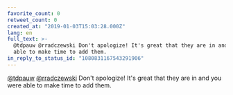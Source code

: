 ```yaml
---
favorite_count: 0
retweet_count: 0
created_at: "2019-01-03T15:03:28.000Z"
lang: en
full_text: >-
  @tdpauw @rradczewski Don't apologize! It's great that they are in and you were
  able to make time to add them.
in_reply_to_status_id: "1080831167543291906"
---
```


[@tdpauw](https://twitter.com/tdpauw)
[@rradczewski](https://twitter.com/rradczewski) Don't apologize! It's great that
they are in and you were able to make time to add them.
